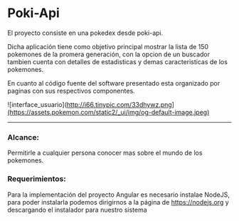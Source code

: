 # Poki-Api


El proyecto consiste en una pokedex desde poki-api.

Dicha aplicación tiene como objetivo principal mostrar la lista de 150 pokemones de la promera generación, con la opcion de un buscador tambien cuenta con detalles de estadisticas y demas caracteristicas de los pokemones.


En cuanto al código fuente del software presentado esta organizado por paginas con sus respectivos componentes.

![interface_usuario](http://i66.tinypic.com/33dhywz.png](https://assets.pokemon.com/static2/_ui/img/og-default-image.jpeg)

-----------


### Alcance:

Permitirle a cualquier persona  conocer mas sobre el mundo de los pokemones. 




### Requerimientos:

Para la implementación del proyecto Angular es necesario instalae NodeJS, para poder instalarla podemos dirigirnos a la página de https://nodejs.org y descargando el instalador para nuestro sistema






